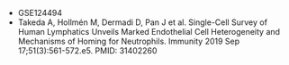 * GSE124494
* Takeda A, Hollmén M, Dermadi D, Pan J et al. Single-Cell Survey of Human Lymphatics Unveils Marked Endothelial Cell Heterogeneity and Mechanisms of Homing for Neutrophils. Immunity 2019 Sep 17;51(3):561-572.e5. PMID: 31402260
